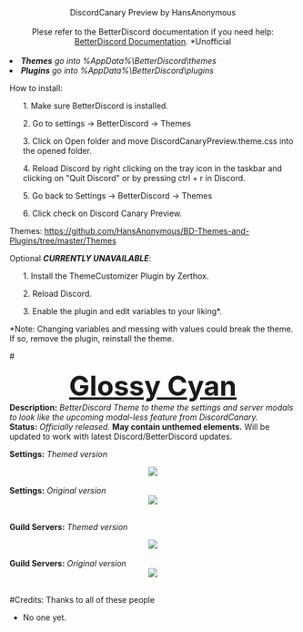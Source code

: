 <DIV ALIGN=CENTER>DiscordCanary Preview by HansAnonymous</div><br><div align=CENTER>
Plese refer to the  BetterDiscord documentation if you need help: <a href="https://betterdocs.net/">BetterDiscord Documentation</a>. *Unofficial</div><br>

<li><i><b>Themes</b> go into %AppData%\BetterDiscord\themes</i>
<li><i><b>Plugins</b> go into %AppData%\BetterDiscord\plugins</i>

How to install:
<ol>1. Make sure BetterDiscord is installed.</ol>
<ol>2. Go to settings -> BetterDiscord -> Themes</ol>
<ol>3. Click on Open folder and move DiscordCanaryPreview.theme.css into the opened folder.</ol>
<ol>4. Reload Discord by right clicking on the tray icon in the taskbar and clicking on "Quit Discord" or by pressing ctrl + r in Discord.</ol>
<ol>5. Go back to Settings -> BetterDiscord -> Themes</ol>
<ol>6. Click check on Discord Canary Preview.</ol>

Themes: https://github.com/HansAnonymous/BD-Themes-and-Plugins/tree/master/Themes

Optional <b>*CURRENTLY UNAVAILABLE*</b>:
<ol>1. Install the ThemeCustomizer Plugin by Zerthox.</ol>
<ol>2. Reload Discord.</ol>
<ol>3. Enable the plugin and edit variables to your liking*.</ol>
*Note: Changing variables and messing with values could break the theme. If so, remove the plugin, reinstall the theme.

#<font size="25"><b><DIV ALIGN=CENTER><a href="https://github.com/HansAnonymous/BD-Themes-and-Plugins/blob/master/Themes/DiscordCanaryPreview/DiscordCanaryPreview.theme.css">Glossy Cyan</a></div></b></font>
<b>Description:</b><i> BetterDiscord Theme to theme the settings and server modals to look like the upcoming modal-less feature from DiscordCanary.</i><br>
<b>Status:</b> <i>Officially released.</i> <b>May contain unthemed elements.</b> Will be updated to work with latest Discord/BetterDiscord updates.<br>

<b>Settings:</b><i> Themed version</i><br>
<DIV ALIGN=CENTER><img href="https://github.com/HansAnonymous/BD-Themes-and-Plugins/blob/master/Themes/DiscordCanaryPreview/DiscordCanaryPreview.theme.css" src="https://i.imgur.com/qP61Vcz.png"></img></div><br>
<b>Settings:</b><i> Original version</i><br>
<DIV ALIGN=CENTER><img href="https://github.com/HansAnonymous/BD-Themes-and-Plugins/blob/master/Themes/DiscordCanaryPreview/DiscordCanaryPreview.theme.css" src="https://i.imgur.com/VTRIHmk.png"></img></div><br>

<b>Guild Servers:</b><i> Themed version</i><br>
<DIV ALIGN=CENTER><img href="https://github.com/HansAnonymous/BD-Themes-and-Plugins/blob/master/Themes/DiscordCanaryPreview/DiscordCanaryPreview.theme.css" src="https://i.imgur.com/gYgTDW0.png"></img></div><br>
<b>Guild Servers:</b><i> Original version</i><br>
<DIV ALIGN=CENTER><img href="https://github.com/HansAnonymous/BD-Themes-and-Plugins/blob/master/Themes/DiscordCanaryPreview/DiscordCanaryPreview.theme.css" src="https://i.imgur.com/8AaOVaB.png"></img></div><br>

#Credits:
Thanks to all of these people 
- No one yet.
